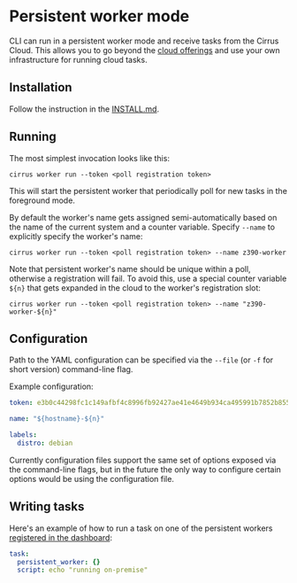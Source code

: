 # Persistent worker mode

CLI can run in a persistent worker mode and receive tasks from the Cirrus Cloud. This allows you to go beyond the [cloud offerings](https://cirrus-ci.org/guide/supported-computing-services/) and use your own infrastructure for running cloud tasks.

## Installation

Follow the instruction in the [INSTALL.md](https://github.com/cirruslabs/cirrus-cli/blob/master/INSTALL.md).

## Running

The most simplest invocation looks like this:

```
cirrus worker run --token <poll registration token>
```

This will start the persistent worker that periodically poll for new tasks in the foreground mode.

By default the worker's name gets assigned semi-automatically based on the name of the current system and a counter variable. Specify `--name` to explicitly specify the worker's name:

```
cirrus worker run --token <poll registration token> --name z390-worker
```

Note that persistent worker's name should be unique within a poll, otherwise a registration will fail. To avoid this, use a special counter variable `${n}` that gets expanded in the cloud to the worker's registration slot:

```
cirrus worker run --token <poll registration token> --name "z390-worker-${n}"
```

## Configuration

Path to the YAML configuration can be specified via the `--file` (or `-f` for short version) command-line flag.

Example configuration:

```yaml
token: e3b0c44298fc1c149afbf4c8996fb92427ae41e4649b934ca495991b7852b855

name: "${hostname}-${n}"

labels:
  distro: debian
```

Currently configuration files support the same set of options exposed via the command-line flags, but in the future the only way to configure certain options would be using the configuration file.

## Writing tasks

Here's an example of how to run a task on one of the persistent workers [registered in the dashboard](https://cirrus-ci.com/):

```yaml
task:
  persistent_worker: {}
  script: echo "running on-premise"
```
